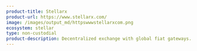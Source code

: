 ```yaml
---
product-title: Stellarx
product-url: https://www.stellarx.com/
image: /images/output_md/httpswwwstellarxcom.png
ecosystem: stellar
type: non-custodial
product-description: Decentralized exchange with global fiat gateways.
---
```


